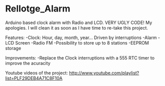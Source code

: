 Rellotge_Alarm
==============

Arduino based clock alarm with Radio and LCD.
VERY UGLY CODE! My apologies. I will clean it as soon as I have time to re-take this project.

Features:
	-Clock: Hour, day, month, year... Driven by interruptions
	-Alarm
	-LCD Screen
	-Radio FM
	-Possibility to store up to 8 stations
	-EEPROM storage

Improvements:
	-Replace the Clock interruptions with a 555 RTC timer to improve the acuracity
	



Youtube videos of the project: http://www.youtube.com/playlist?list=PLF29DEB4A71C8F10A
